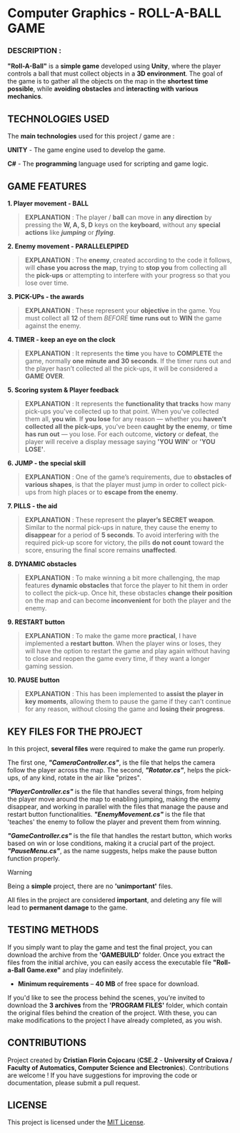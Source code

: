 # Computer Graphics - ROLL-A-BALL GAME


### DESCRIPTION :
**"Roll-A-Ball"** is a **simple game** developed using **Unity**, where the player controls a ball that must collect objects in a **3D environment**. The goal of the game is to gather all the objects on the map in the **shortest time possible**, while **avoiding obstacles** and **interacting with various mechanics**.


## TECHNOLOGIES USED
The **main technologies** used for this project / game are :

**UNITY** - The game engine used to develop the game.

**C#** - The **programming** language used for scripting and game logic.


## GAME FEATURES
 **1. Player movement - BALL**
> **EXPLANATION** : The player / **ball** can move in **any direction** by pressing the **W, A, S, D** keys on the **keyboard**, without any **special actions** like ***jumping*** or ***flying***.

 **2. Enemy movement - PARALLELEPIPED**
> **EXPLANATION** : The **enemy**, created according to the code it follows, will **chase you across the map**, trying to **stop you** from collecting all the **pick-ups** or attempting to interfere with your progress so that you lose over time.

 **3. PICK-UPs - the awards**
> **EXPLANATION** : These represent your **objective** in the game. You must collect all **12** of them *BEFORE* **time runs out** to **WIN** the game against the enemy.

 **4. TIMER - keep an eye on the clock**
> **EXPLANATION** : It represents the **time** you have to **COMPLETE** the game, normally **one minute and 30 seconds**. If the timer runs out and the player hasn’t collected all the pick-ups, it will be considered a **GAME OVER**.

 **5. Scoring system & Player feedback**
> **EXPLANATION** : It represents the **functionality that tracks** how many pick-ups you've collected up to that point. When you've collected them all, **you win**. If **you lose** for any reason — whether you **haven't collected all the pick-ups**, you've been **caught by the enemy**, or **time has run out** — you lose. For each outcome, **victory** or **defeat**, the player will receive a display message saying **'YOU WIN'** or **'YOU LOSE'**.

 **6. JUMP - the special skill**
> **EXPLANATION** : One of the game’s requirements, due to **obstacles of various shapes**, is that the player must jump in order to collect pick-ups from high places or to **escape from the enemy**.

 **7. PILLS - the aid**
> **EXPLANATION** : These represent the **player’s SECRET weapon**. Similar to the normal pick-ups in nature, they cause the enemy to **disappear** for a period of **5 seconds**. To avoid interfering with the required pick-up score for victory, the pills **do not count** toward the score, ensuring the final score remains **unaffected**.

 **8. DYNAMIC obstacles**
> **EXPLANATION** : To make winning a bit more challenging, the map features **dynamic obstacles** that force the player to hit them in order to collect the pick-up. Once hit, these obstacles **change their position** on the map and can become **inconvenient** for both the player and the enemy.

 **9. RESTART button**
> **EXPLANATION** : To make the game more **practical**, I have implemented a **restart button**. When the player wins or loses, they will have the option to restart the game and play again without having to close and reopen the game every time, if they want a longer gaming session.

 **10. PAUSE button**
> **EXPLANATION** : This has been implemented to **assist the player in key moments**, allowing them to pause the game if they can’t continue for any reason, without closing the game and **losing their progress**.


## KEY FILES FOR THE PROJECT
In this project, **several files** were required to make the game run properly.

The first one, ***"CameraController.cs"***, is the file that helps the camera follow the player across the map. 
The second, ***"Rotator.cs"***, helps the pick-ups, of any kind, rotate in the air like "prizes".

***"PlayerController.cs"*** is the file that handles several things, from helping the player move around the map to enabling jumping, making the enemy disappear, and working in parallel with the files that manage the pause and restart button functionalities.
***"EnemyMovement.cs"*** is the file that 'teaches' the enemy to follow the player and prevent them from winning.

***"GameController.cs"*** is the file that handles the restart button, which works based on win or lose conditions, making it a crucial part of the project. ***"PauseMenu.cs"***, as the name suggests, helps make the pause button function properly.


> [!WARNING]
> Being a **simple** project, there are no **'unimportant'** files.
> 
> All files in the project are considered **important**, and deleting any file will lead to **permanent damage** to the game.


## TESTING METHODS
If you simply want to play the game and test the final project, you can download the archive from the **'GAMEBUILD'** folder. Once you extract the files from the initial archive, you can easily access the executable file **"Roll-a-Ball Game.exe"** and play indefinitely. 

- **Minimum requirements** – **40 MB** of free space for download.

If you'd like to see the process behind the scenes, you're invited to download the **3 archives** from the **'PROGRAM FILES'** folder, which contain the original files behind the creation of the project. With these, you can make modifications to the project I have already completed, as you wish.


## CONTRIBUTIONS 
Project created by **Cristian Florin Cojocaru** (**CSE.2** - **University of Craiova / Faculty of Automatics, Computer Science and Electronics**). Contributions are welcome ! If you have suggestions for improving the code or documentation, please submit a pull request.


## LICENSE
This project is licensed under the [MIT License](LICENSE).

